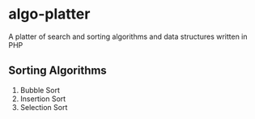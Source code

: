 # algo-platter
A platter of search and sorting algorithms and data structures written in PHP

## Sorting Algorithms
1. Bubble Sort
2. Insertion Sort
3. Selection Sort